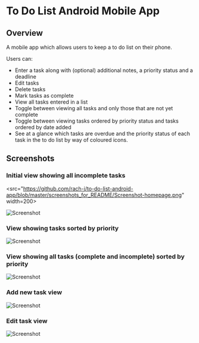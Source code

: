 # To Do List Android Mobile App

## Overview

A mobile app which allows users to keep a to do list on their phone.

Users can:

* Enter a task along with (optional) additional notes, a priority status and a deadline
* Edit tasks
* Delete tasks
* Mark tasks as complete
* View all tasks entered in a list
* Toggle between viewing all tasks and only those that are not yet complete
* Toggle between viewing tasks ordered by priority status and tasks ordered by date added
* See at a glance which tasks are overdue and the priority status of each task in the to do list by way of coloured icons.

## Screenshots

### Initial view showing all incomplete tasks

<src="https://github.com/rach-j/to-do-list-android-app/blob/master/screenshots_for_README/Screenshot-homepage.png" width=200>

![Screenshot](https://github.com/rach-j/to-do-list-android-app/blob/master/screenshots_for_README/Screenshot-homepage.png)

### View showing tasks sorted by priority

![Screenshot](https://github.com/rach-j/to-do-list-android-app/blob/master/screenshots_for_README/Screenshot-ordered-by-priority.png)

### View showing all tasks (complete and incomplete) sorted by priority

![Screenshot](https://github.com/rach-j/to-do-list-android-app/blob/master/screenshots_for_README/Screenshot-ordered-by-priority-and-showing-completed-tasks.png)

### Add new task view

![Screenshot](https://github.com/rach-j/to-do-list-android-app/blob/master/screenshots_for_README/Screenshot-add-new-task.png)

### Edit task view

![Screenshot](https://github.com/rach-j/to-do-list-android-app/blob/master/screenshots_for_README/Screenshot-edit-task.png)
